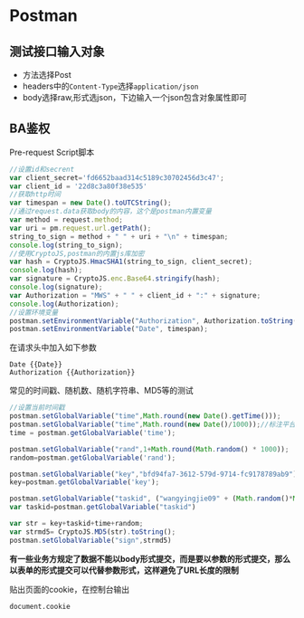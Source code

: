 # Postman

## 测试接口输入对象

- 方法选择Post
- headers中的`Content-Type`选择`application/json`
- body选择raw,形式选json，下边输入一个json包含对象属性即可

## BA鉴权

Pre-request Script脚本

```js
//设置id和secrent
var client_secret='fd6652baad314c5189c30702456d3c47';
var client_id = '22d8c3a80f38e535'
//获取http时间
var timespan = new Date().toUTCString();
//通过request.data获取body的内容，这个是postman内置变量
var method = request.method;
var uri = pm.request.url.getPath();
string_to_sign = method + " " + uri + "\n" + timespan;
console.log(string_to_sign);
//使用CryptoJS,postman的内置js库加密
var hash = CryptoJS.HmacSHA1(string_to_sign, client_secret);
console.log(hash);
var signature = CryptoJS.enc.Base64.stringify(hash);
console.log(signature);
var Authorization = "MWS" + " " + client_id + ":" + signature;
console.log(Authorization);
//设置环境变量
postman.setEnvironmentVariable("Authorization", Authorization.toString());
postman.setEnvironmentVariable("Date", timespan);
```

在请求头中加入如下参数

```
Date {{Date}}
Authorization {{Authorization}}
```

常见的时间戳、随机数、随机字符串、MD5等的测试

```js
//设置当前时间戳
postman.setGlobalVariable("time",Math.round(new Date().getTime()));
postman.setGlobalVariable("time",Math.round(new Date()/1000));//标注平台接收这一种
time = postman.getGlobalVariable('time');

postman.setGlobalVariable("rand",1+Math.round(Math.random() * 1000));
random=postman.getGlobalVariable('rand');

postman.setGlobalVariable("key","bfd94fa7-3612-579d-9714-fc9178789ab9");
key=postman.getGlobalVariable('key');

postman.setGlobalVariable("taskid", ("wangyingjie09" + (Math.random()*Math.pow(36,4) << 0).toString(36))); 
var taskid=postman.getGlobalVariable("taskid")

var str = key+taskid+time+random;
var strmd5= CryptoJS.MD5(str).toString();
postman.setGlobalVariable("sign",strmd5)
```

**有一些业务方规定了数据不能以body形式提交，而是要以参数的形式提交，那么以表单的形式提交可以代替参数形式，这样避免了URL长度的限制**

贴出页面的cookie，在控制台输出

```
document.cookie
```

